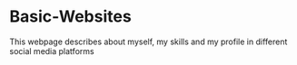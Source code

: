 # Basic-Websites 
This webpage describes about myself, my skills and my profile in different social media platforms
